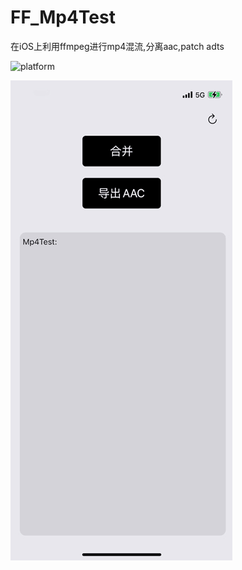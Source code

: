 # FF_Mp4Test
在iOS上利用ffmpeg进行mp4混流,分离aac,patch adts


![platform](https://img.shields.io/badge/platform-ios-lightgrey.svg)  

![preview](https://raw.githubusercontent.com/LiuKaoji/FF_Mp4Test/main/preview.gif)

